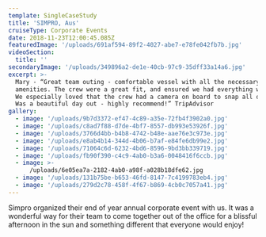```yaml
---
template: SingleCaseStudy
title: 'SIMPRO, Aus'
cruiseType: Corporate Events
date: 2018-11-23T12:00:45.085Z
featuredImage: '/uploads/691af594-89f2-4027-abe7-e78fe042fb7b.jpg'
videoSection:
  title: ''
secondaryImage: '/uploads/349896a2-de1e-40cb-97c9-35dff33a14a6.jpg'
excerpt: >-
  Mary - “Great team outing - comfortable vessel with all the necessary
  amenities. The crew were a great fit, and ensured we had everything we needed.
  We especially loved that the crew had a camera on board to snap all our fun.
  Was a beautiful day out - highly recommend!” TripAdvisor
gallery:
  - image: '/uploads/9b7d3372-ef47-4c89-a35e-72fb4f3902a0.jpg'
  - image: '/uploads/c8ad7f88-d7de-4bf7-8557-db993e53926f.jpg'
  - image: '/uploads/3766d4bb-b4b8-4742-b48e-aae76e3c973e.jpg'
  - image: '/uploads/e8ab4b14-344d-4b06-b7af-e84fe6db99e2.jpg'
  - image: '/uploads/71064c6d-6232-4bd6-8596-9bd3bb339719.jpg'
  - image: '/uploads/fb90f390-c4c9-4ab0-b3a6-0048416f6ccb.jpg'
  - image: >-
      /uploads/6e05ea7a-2182-4ab0-a98f-a028b18dfe62.jpg
  - image: '/uploads/131b75be-b653-46fd-8147-7c4199783eb4.jpg'
  - image: '/uploads/279d2c78-458f-4f67-b869-4cb0c7057a41.jpg'
---
```

Simpro organized their end of year annual corporate event with us. It was a wonderful way for their team to come together out of the office for a blissful afternoon in the sun and something different that everyone would enjoy!
